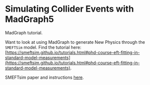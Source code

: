# Simulating Collider Events with MadGraph5

MadGraph tutorial.

Want to look at using MadGraph to generate New Physics through the `SMEFTSim` model.
Find the tutorial here:[https://smeftsim.github.io/tutorials.html#phd-course-eft-fitting-in-standard-model-measurements](https://smeftsim.github.io/tutorials.html#phd-course-eft-fitting-in-standard-model-measurements).

SMEFTsim paper and instructions [here](https://arxiv.org/pdf/2012.11343).
